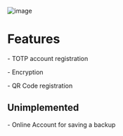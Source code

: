![image](https://github.com/user-attachments/assets/39dfba70-314d-4bf7-a693-818672963929)

<h1>Features</h1>
<p>- TOTP account registration</p>
<p>- Encryption</p>
<p>- QR Code registration</p>
<h2>Unimplemented</h2>
<p>- Online Account for saving a backup</p>
